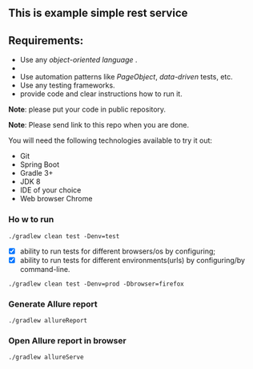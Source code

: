 ## This is example simple rest service 

## Requirements:
- Use any *object-oriented language* .
- 
- Use automation patterns like *PageObject*, *data-driven* tests, etc.
- Use any testing frameworks.
- provide code and clear instructions how to run it.

**Note**: please put your code in public repository.

**Note**: Please send link to this repo when you are done.

You will need the following technologies available to try it out:
* Git
* Spring Boot  
* Gradle 3+
* JDK 8
* IDE of your choice
* Web browser Chrome

### Ho w to run

```./gradlew clean test -Denv=test```

- [x] ability to run tests for different browsers/os by configuring;
- [x] ability to run tests for different environments(urls) by configuring/by command-line.

```./gradlew clean test -Denv=prod -Dbrowser=firefox```

### Generate Allure report

```./gradlew allureReport```

### Open Allure report in browser

```./gradlew allureServe```


![]()

![]()

![]()




